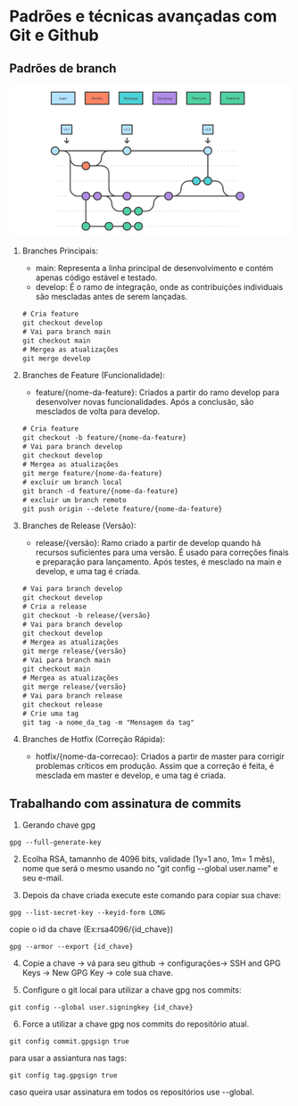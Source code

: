 # Padrões e técnicas avançadas com Git e Github
## Padrões de branch
![](https://github.com/PedroGuilhermeSilv/full-cycle/blob/main/aulas/git-github/img/gitflow.png)

1. Branches Principais:
    - main: Representa a linha principal de desenvolvimento e contém apenas código estável e testado.
    - develop: É o ramo de integração, onde as contribuições individuais são mescladas antes de serem lançadas.
    ```
    # Cria feature
    git checkout develop
    # Vai para branch main
    git checkout main    
    # Mergea as atualizações
    git merge develop
    ```

2. Branches de Feature (Funcionalidade):
    - feature/{nome-da-feature}: Criados a partir do ramo develop para desenvolver novas funcionalidades. Após a conclusão, são mesclados de volta para develop.
    ```
    # Cria feature
    git checkout -b feature/{nome-da-feature}
    # Vai para branch develop
    git checkout develop
    # Mergea as atualizações
    git merge feature/{nome-da-feature}
    # excluir um branch local
    git branch -d feature/{nome-da-feature}
    # excluir um branch remoto
    git push origin --delete feature/{nome-da-feature}
    ```


3. Branches de Release (Versão):
    - release/{versão}: Ramo criado a partir de develop quando há recursos suficientes para uma versão. É usado para correções finais e preparação para lançamento. Após testes, é mesclado na main e develop, e uma tag é criada.
    ```
    # Vai para branch develop
    git checkout develop
    # Cria a release
    git checkout -b release/{versão}
    # Vai para branch develop
    git checkout develop
    # Mergea as atualizações
    git merge release/{versão}
    # Vai para branch main
    git checkout main
    # Mergea as atualizações
    git merge release/{versão}
    # Vai para branch release
    git checkout release
    # Crie uma tag
    git tag -a nome_da_tag -m "Mensagem da tag"
    ```

                
4. Branches de Hotfix (Correção Rápida):
    - hotfix/{nome-da-correcao}: Criados a partir de master para corrigir problemas críticos em produção. Assim que a correção é feita, é mesclada em master e develop, e uma tag é criada.


## Trabalhando com assinatura de commits
1. Gerando chave gpg 
```
gpg --full-generate-key
```
2. Ecolha RSA, tamannho de 4096 bits, validade (1y=1 ano, 1m= 1 mês), nome que será o mesmo usando no "git config --global user.name" e seu e-mail.

3. Depois da chave criada execute este comando para copiar sua chave:
```
gpg --list-secret-key --keyid-form LONG
```
copie o id da chave (Ex:rsa4096/{id_chave})

```
gpg --armor --export {id_chave}
```

4. Copie a chave -> vá para seu github -> configurações-> SSH and GPG Keys -> New GPG Key -> cole sua chave.

5. Configure o git local para utilizar a chave gpg nos commits:
```
git config --global user.signingkey {id_chave}
```
6. Force a utilizar a chave gpg nos commits do repositório atual.
```
git config commit.gpgsign true
```
para usar a assiantura nas tags:
```
git config tag.gpgsign true
```
caso queira usar assinatura em todos os repositórios use --global.
